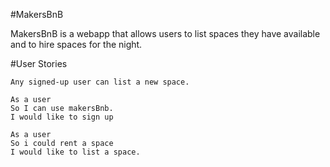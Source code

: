 #MakersBnB

MakersBnB is a webapp that allows users to list spaces they have available and to hire spaces for the night.

#User Stories
```
Any signed-up user can list a new space.

As a user
So I can use makersBnb.
I would like to sign up
```
```
As a user
So i could rent a space
I would like to list a space.
```
